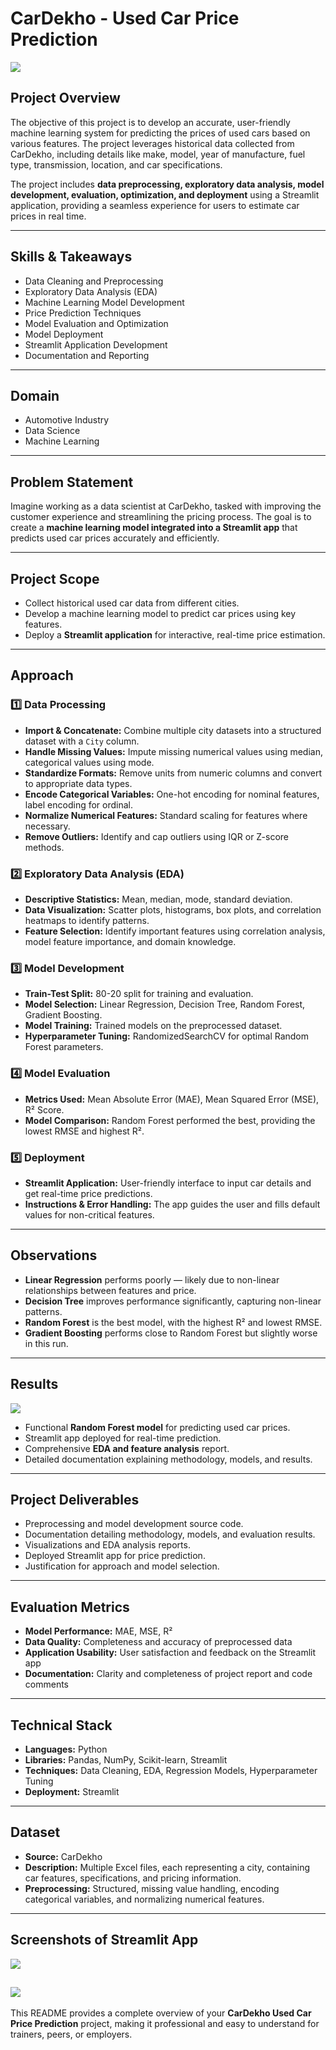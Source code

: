 # CarDekho - Used Car Price Prediction

![](https://github.com/BERLINSAMUELRAJ/CARDEKHO_Price_Prediction_ML/blob/main/1626342082_cardekho_logo_startuptalky_jpg-1.jpg)

## Project Overview
The objective of this project is to develop an accurate, user-friendly machine learning system for predicting the prices of used cars based on various features. The project leverages historical data collected from CarDekho, including details like make, model, year of manufacture, fuel type, transmission, location, and car specifications.  

The project includes **data preprocessing, exploratory data analysis, model development, evaluation, optimization, and deployment** using a Streamlit application, providing a seamless experience for users to estimate car prices in real time.  

---

## Skills & Takeaways
- Data Cleaning and Preprocessing  
- Exploratory Data Analysis (EDA)  
- Machine Learning Model Development  
- Price Prediction Techniques  
- Model Evaluation and Optimization  
- Model Deployment  
- Streamlit Application Development  
- Documentation and Reporting  

---

## Domain
- Automotive Industry  
- Data Science  
- Machine Learning  

---

## Problem Statement
Imagine working as a data scientist at CarDekho, tasked with improving the customer experience and streamlining the pricing process. The goal is to create a **machine learning model integrated into a Streamlit app** that predicts used car prices accurately and efficiently.  

---

## Project Scope
- Collect historical used car data from different cities.  
- Develop a machine learning model to predict car prices using key features.  
- Deploy a **Streamlit application** for interactive, real-time price estimation.  

---

## Approach

### 1️⃣ Data Processing
- **Import & Concatenate:** Combine multiple city datasets into a structured dataset with a `City` column.  
- **Handle Missing Values:** Impute missing numerical values using median, categorical values using mode.  
- **Standardize Formats:** Remove units from numeric columns and convert to appropriate data types.  
- **Encode Categorical Variables:** One-hot encoding for nominal features, label encoding for ordinal.  
- **Normalize Numerical Features:** Standard scaling for features where necessary.  
- **Remove Outliers:** Identify and cap outliers using IQR or Z-score methods.  

### 2️⃣ Exploratory Data Analysis (EDA)
- **Descriptive Statistics:** Mean, median, mode, standard deviation.  
- **Data Visualization:** Scatter plots, histograms, box plots, and correlation heatmaps to identify patterns.  
- **Feature Selection:** Identify important features using correlation analysis, model feature importance, and domain knowledge.  

### 3️⃣ Model Development
- **Train-Test Split:** 80-20 split for training and evaluation.  
- **Model Selection:** Linear Regression, Decision Tree, Random Forest, Gradient Boosting.  
- **Model Training:** Trained models on the preprocessed dataset.  
- **Hyperparameter Tuning:** RandomizedSearchCV for optimal Random Forest parameters.  

### 4️⃣ Model Evaluation
- **Metrics Used:** Mean Absolute Error (MAE), Mean Squared Error (MSE), R² Score.  
- **Model Comparison:** Random Forest performed the best, providing the lowest RMSE and highest R².  

### 5️⃣ Deployment
- **Streamlit Application:** User-friendly interface to input car details and get real-time price predictions.  
- **Instructions & Error Handling:** The app guides the user and fills default values for non-critical features.  

---

## Observations
- **Linear Regression** performs poorly — likely due to non-linear relationships between features and price.  
- **Decision Tree** improves performance significantly, capturing non-linear patterns.  
- **Random Forest** is the best model, with the highest R² and lowest RMSE.  
- **Gradient Boosting** performs close to Random Forest but slightly worse in this run.  

---

## Results

![](https://github.com/BERLINSAMUELRAJ/CARDEKHO_Price_Prediction_ML/blob/main/CarDekho-Business-Model-Startuptalky.jpg)

- Functional **Random Forest model** for predicting used car prices.  
- Streamlit app deployed for real-time prediction.  
- Comprehensive **EDA and feature analysis** report.  
- Detailed documentation explaining methodology, models, and results.  

---

## Project Deliverables
- Preprocessing and model development source code.  
- Documentation detailing methodology, models, and evaluation results.  
- Visualizations and EDA analysis reports.  
- Deployed Streamlit app for price prediction.  
- Justification for approach and model selection.  

---

## Evaluation Metrics
- **Model Performance:** MAE, MSE, R²  
- **Data Quality:** Completeness and accuracy of preprocessed data  
- **Application Usability:** User satisfaction and feedback on the Streamlit app  
- **Documentation:** Clarity and completeness of project report and code comments  

---

## Technical Stack
- **Languages:** Python  
- **Libraries:** Pandas, NumPy, Scikit-learn, Streamlit  
- **Techniques:** Data Cleaning, EDA, Regression Models, Hyperparameter Tuning  
- **Deployment:** Streamlit  

---

## Dataset
- **Source:** CarDekho  
- **Description:** Multiple Excel files, each representing a city, containing car features, specifications, and pricing information.  
- **Preprocessing:** Structured, missing value handling, encoding categorical variables, and normalizing numerical features.  

---

## Screenshots of Streamlit App

![](https://github.com/BERLINSAMUELRAJ/CARDEKHO_Price_Prediction_ML/blob/main/Screenshot%20(90).png)

![](https://github.com/BERLINSAMUELRAJ/CARDEKHO_Price_Prediction_ML/blob/main/Screenshot%20(92).png)
---

This README provides a complete overview of your **CarDekho Used Car Price Prediction** project, making it professional and easy to understand for trainers, peers, or employers.
